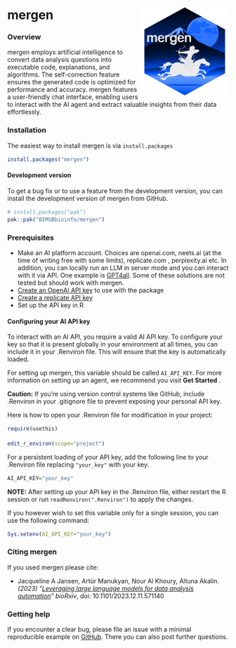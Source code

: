 
# mergen <img src="man/figures/mergen_logo.png" align="right" height="200" style="float:right; height:200px;"/>

<!-- README.md is generated from README.Rmd. Please edit that file -->

### Overview

mergen employs artificial intelligence to convert data analysis
questions into executable code, explanations, and algorithms. The
self-correction feature ensures the generated code is optimized for
performance and accuracy. mergen features a user-friendly chat
interface, enabling users to interact with the AI agent and extract
valuable insights from their data effortlessly.

### Installation

The easiest way to install mergen is via `install.packages`

``` r
install.packages("mergen")
```

#### Development version

To get a bug fix or to use a feature from the development version, you
can install the development version of mergen from GitHub.

``` r
# install.packages("pak")
pak::pak("BIMSBbioinfo/mergen")
```

### Prerequisites

- Make an AI platform account. Choices are openai.com, neets.ai (at the time of writing free with some limits), replicate.com , perplexity.ai etc.
  In addition, you can locally run an LLM in server mode and you can interact with it via API. One example is [GPT4all](https://gpt4all.io/). Some of these solutions are not tested but should work with mergen. 
- [Create an OpenAI API
  key](https://platform.openai.com/account/api-keys) to use with the
  package
- [Create a replicate API key](https://replicate.com/pricing)
- Set up the API key in R

#### Configuring your AI API key

To interact with an AI API, you require a valid AI API key. To configure
your key so that it is present globally in your environment at all
times, you can include it in your .Renviron file. This will ensure that
the key is automatically loaded.

For setting up mergen, this variable should be called `AI_API_KEY`. For
more information on setting up an agent, we recommend you visit **Get
Started** .

**Caution:** If you’re using version control systems like GitHub,
include .Renviron in your .gitignore file to prevent exposing your
personal API key.

Here is how to open your .Renviron file for modification in your
project:

``` r
require(usethis)

edit_r_environ(scope="project")
```

For a persistent loading of your API key, add the following line to your
.Renviron file replacing `"your_key"` with your key.

``` r
AI_API_KEY="your_key"
```

**NOTE:** After setting up your API key in the .Renviron file, either
restart the R session or run `readRenviron(".Renviron")` to apply the
changes.

If you however wish to set this variable only for a single session, you
can use the following command:

``` r
Sys.setenv(AI_API_KEY="your_key")
```

### Citing mergen
If you used mergen please cite:

* Jacqueline A Jansen, Artür Manukyan, Nour Al Khoury, Altuna Akalin. _(2023)_ *"[Leveraging large language models for data analysis automation]( https://doi.org/10.1101/2023.12.11.571140)"* _bioRxiv_, doi: 10.1101/2023.12.11.571140



### Getting help

If you encounter a clear bug, please file an issue with a minimal
reproducible example on
[GitHub](https://github.com/BIMSBbioinfo/mergen). There you can also
post further questions.
